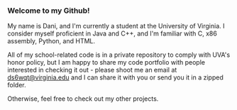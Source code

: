 ### Welcome to my Github!

My name is Dani, and I'm currently a student at the University of Virginia. I consider myself proficient in Java and C++, and I'm familiar with C, x86 assembly, Python, and HTML.

All of my school-related code is in a private repository to comply with UVA's honor policy, but I am happy to share my code portfolio with people interested in checking it out - please shoot me an email at ds6wqt@virginia.edu and I can share it with you or send you it in a zipped folder.

Otherwise, feel free to check out my other projects. 
